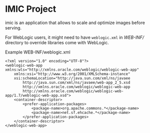 IMIC Project
============
imic is an application that allows to scale and optimize images before serving.

For WebLogic users, it might need to have `weblogic.xml` in _WEB-INF/_ directory to override libraries come with WebLogic.

Example WEB-INF/weblogic.xml

```
<?xml version="1.0" encoding="UTF-8"?>
<weblogic-web-app xmlns:wls="http://xmlns.oracle.com/weblogic/weblogic-web-app"
	xmlns:xsi="http://www.w3.org/2001/XMLSchema-instance"
	xsi:schemaLocation="http://java.sun.com/xml/ns/javaee 
        http://java.sun.com/xml/ns/javaee/web-app_2_5.xsd 
        http://xmlns.oracle.com/weblogic/weblogic-web-app 
        http://xmlns.oracle.com/weblogic/weblogic-web-app/1.7/weblogic-web-app.xsd">
	<container-descriptor>
		<prefer-application-packages>
            <package-name>org.apache.commons.*</package-name>
            <package-name>net.sf.ehcache.*</package-name>
		</prefer-application-packages>
	</container-descriptor>
</weblogic-web-app>
```


